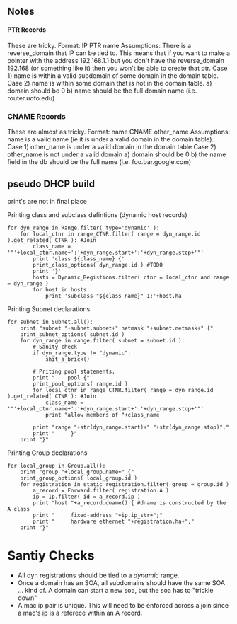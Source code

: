 Notes
-----

#### PTR Records
These are tricky.
Format: IP   PTR   name
Assumptions: There is a reverse_domain that IP can be tied to. This means that if you want to make a
pointer with the address 192.168.1.1 but you don't have the reverse_domain 192.168 (or something like it)
then you won't be able to create that ptr.
Case 1) name is within a valid subdomain of some domain in the domain table.
Case 2) name is within some domain that is not in the domain table.
    a) domain should be 0
    b) name should be the full domain name (i.e. router.uofo.edu)

### CNAME Records
These are almost as tricky.
Format: name    CNAME   other_name
Assumptions: name is a valid name (ie it is under a valid domain in the domain table).
Case 1) other_name is under a valid domain in the domain table
Case 2) other_name is not under a valid domain
    a) domain should be 0
    b) the name field in the db should be the full name (i.e. foo.bar.google.com)

## pseudo DHCP build
print's are not in final place

Printing class and subclass defintions (dynamic host records)

    for dyn_range in Range.filter( type='dynamic' ):
        for local_ctnr in range_CTNR.filter( range = dyn_range.id ).get_related( CTNR ): #Join
            class_name = '"'+local_ctnr.name+':'+dyn_range.start+':'+dyn_range.stop+'"'
            print 'class ${class_name} {'
            print_class_options( dyn_range.id ) #TODO
            print '}'
            hosts = Dynamic_Registions.filter( ctnr = local_ctnr and range = dyn_range )
            for host in hosts:
                print 'subclass "${class_name}" 1:'+host.ha


Printing Subnet declarations.

    for subnet in Subnet.all():
        print "subnet "+subnet.subnet+" netmask "+subnet.netmask+" {"
        print_subnet_options( subnet.id )
        for dyn_range in range.filter( subnet = subnet.id ):
            # Sanity check
            if dyn_range.type != "dynamic":
                shit_a_brick()

            # Priting pool statements.
            print "    pool {"
            print_pool_options( range.id )
            for local_ctnr in range_CTNR.filter( range = dyn_range.id ).get_related( CTNR ): #Join
                class_name = '"'+local_ctnr.name+':'+dyn_range.start+':'+dyn_range.stop+'"'
                print "allow members of "+class_name

            print "range "+str(dyn_range.start)+" "+str(dyn_range.stop)";"
            print "     }"
        print "}"

Printing Group declarations

    for local_group in Group.all():
        print "group "+local_group.name+" {"
        print_group_options( local_group.id )
        for registration in static_registration.filter( group = group.id )
            a_record = Forward.filter( registration.A )
            ip = Ip.filter( id = a_record.ip )
            print "host "+a_record.dname() { #dname is constructed by the A class
            print "     fixed-address "+ip.ip_str+";"
            print "     hardware ethernet "+registration.ha+";"
        print "}"


# Santiy Checks
* All dyn registrations should be tied to a _dynamic_ range.
* Once a domain has an SOA, all subdomains should have the same SOA ... kind of. A domain can start a new soa, but the soa has to "trickle down"
* A mac ip pair is unique. This will need to be enforced across a join since a mac's ip is a referece within an A record.
